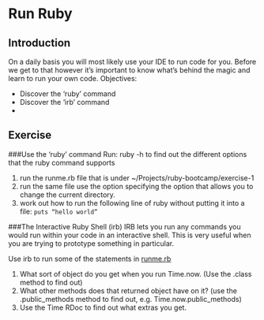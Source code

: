 # Run Ruby
## Introduction
On a daily basis you will most likely use your IDE to run code for you. Before we get to that however it’s important to know what’s behind the magic and learn to run your own code.
Objectives:
- Discover the ‘ruby’ command
- Discover the ‘irb’ command
- 
## Exercise
###Use the ‘ruby’ command
Run: ruby -h to find out the different options that the ruby command supports 

1. run the runme.rb file that is under ~/Projects/ruby-bootcamp/exercise-1
2. run the same file use the option specifying the option that allows you to change the current directory.
3. work out how to run the following line of ruby without putting it into a file: `puts “hello world”`

###The Interactive Ruby Shell (irb)
IRB lets you run any commands you would run within your code in an interactive shell. This is very useful when you are trying to prototype something in particular.

Use irb to run some of the statements in [runme.rb](./runme.rb)

1. What sort of object do you get when you run Time.now. (Use the .class method to find out)
2. What other methods does that returned object have on it? (use the .public_methods method to find out, e.g. Time.now.public_methods)
3. Use the Time RDoc to find out what extras you get.
